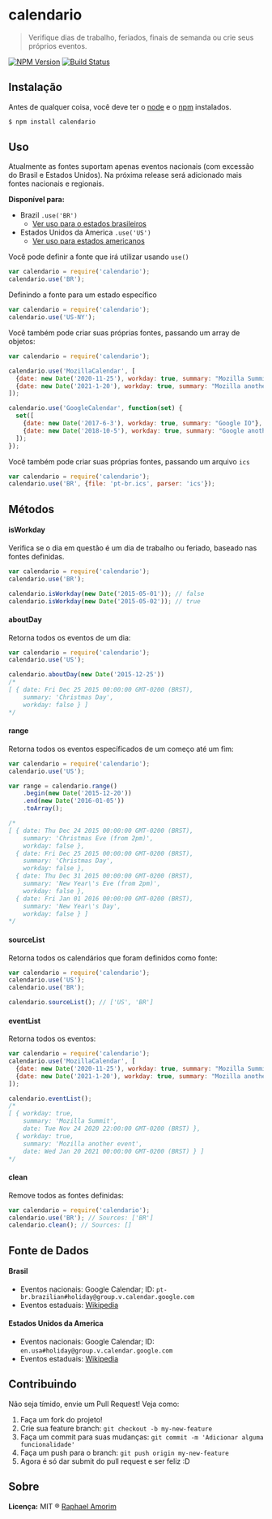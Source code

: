 # calendario

> Verifique dias de trabalho, feriados, finais de semanda ou crie seus próprios eventos.

[![NPM Version](https://img.shields.io/npm/v/express.svg?style=flat)](https://www.npmjs.org/package/calendario)
[![Build Status](https://api.travis-ci.org/raphamorim/calendario.svg)](https://travis-ci.org/raphamorim/calendario)

## Instalação

Antes de qualquer coisa, você deve ter o [node](http://nodejs.org/) e o [npm](https://www.npmjs.org/) instalados.

```sh
$ npm install calendario
```

## Uso

Atualmente as fontes suportam apenas eventos nacionais (com excessão do Brasil e Estados Unidos). Na próxima release será adicionado mais fontes nacionais e regionais.

**Disponível para:**

- Brazil `.use('BR')`
  - [Ver uso para o estados brasileiros](BR/states.md)
- Estados Unidos da America `.use('US')`
  - [Ver uso para estados americanos](US/states.md)

Você pode definir a fonte que irá utilizar usando `use()`

```javascript
var calendario = require('calendario');
calendario.use('BR');
```

Definindo a fonte para um estado específico

```javascript
var calendario = require('calendario');
calendario.use('US-NY');
```

Você também pode criar suas próprias fontes, passando um array de objetos:

```javascript
var calendario = require('calendario');

calendario.use('MozillaCalendar', [
  {date: new Date('2020-11-25'), workday: true, summary: "Mozilla Summit"},
  {date: new Date('2021-1-20'), workday: true, summary: "Mozilla another event"}
]);

calendario.use('GoogleCalendar', function(set) {
  set([
    {date: new Date('2017-6-3'), workday: true, summary: "Google IO"},
    {date: new Date('2018-10-5'), workday: true, summary: "Google another event"},
  ]);
});
```

Você também pode criar suas próprias fontes, passando um arquivo `ics`

```javascript
var calendario = require('calendario');
calendario.use('BR', {file: 'pt-br.ics', parser: 'ics'});
```

## Métodos

#### isWorkday

Verifica se o dia em questão é um dia de trabalho ou feriado, baseado nas fontes definidas.

```javascript
var calendario = require('calendario');
calendario.use('BR');

calendario.isWorkday(new Date('2015-05-01')); // false
calendario.isWorkday(new Date('2015-05-02')); // true
```

#### aboutDay

Retorna todos os eventos de um dia:

```javascript
var calendario = require('calendario');
calendario.use('US');

calendario.aboutDay(new Date('2015-12-25'))
/*
[ { date: Fri Dec 25 2015 00:00:00 GMT-0200 (BRST),
    summary: 'Christmas Day',
    workday: false } ]
*/
```

#### range

Retorna todos os eventos específicados de um começo até um fim:

```javascript
var calendario = require('calendario');
calendario.use('US');

var range = calendario.range()
    .begin(new Date('2015-12-20'))
    .end(new Date('2016-01-05'))
    .toArray();

/*
[ { date: Thu Dec 24 2015 00:00:00 GMT-0200 (BRST),
    summary: 'Christmas Eve (from 2pm)',
    workday: false },
  { date: Fri Dec 25 2015 00:00:00 GMT-0200 (BRST),
    summary: 'Christmas Day',
    workday: false },
  { date: Thu Dec 31 2015 00:00:00 GMT-0200 (BRST),
    summary: 'New Year\'s Eve (from 2pm)',
    workday: false },
  { date: Fri Jan 01 2016 00:00:00 GMT-0200 (BRST),
    summary: 'New Year\'s Day',
    workday: false } ]
*/
```

#### sourceList

Retorna todos os calendários que foram definidos como fonte:

```javascript
var calendario = require('calendario');
calendario.use('US');
calendario.use('BR');

calendario.sourceList(); // ['US', 'BR']
```

#### eventList

Retorna todos os eventos:

```javascript
var calendario = require('calendario');
calendario.use('MozillaCalendar', [
  {date: new Date('2020-11-25'), workday: true, summary: "Mozilla Summit"},
  {date: new Date('2021-1-20'), workday: true, summary: "Mozilla another event"}
]);

calendario.eventList();
/*
[ { workday: true,
    summary: 'Mozilla Summit',
    date: Tue Nov 24 2020 22:00:00 GMT-0200 (BRST) },
  { workday: true,
    summary: 'Mozilla another event',
    date: Wed Jan 20 2021 00:00:00 GMT-0200 (BRST) } ]
*/
```

#### clean

Remove todos as fontes definidas:

```javascript
var calendario = require('calendario');
calendario.use('BR'); // Sources: ['BR']
calendario.clean(); // Sources: []
```

## Fonte de Dados

#### Brasil

- Eventos nacionais: Google Calendar; ID: `pt-br.brazilian#holiday@group.v.calendar.google.com`
- Eventos estaduais: [Wikipedia](http://pt.wikipedia.org/wiki/Feriados_no_Brasil#Festas_m.C3.B3veis)

#### Estados Unidos da America

- Eventos nacionais: Google Calendar; ID: `en.usa#holiday@group.v.calendar.google.com`
- Eventos estaduais: [Wikipedia](http://en.wikipedia.org/wiki/Public_holidays_in_the_United_States#Legal_holidays_by_states_and_political_divisions_of_the_United_States)

## Contribuindo

Não seja tímido, envie um Pull Request! Veja como:

1. Faça um fork do projeto!
2. Crie sua feature branch: `git checkout -b my-new-feature`
3. Faça um commit para suas mudanças: `git commit -m 'Adicionar alguma funcionalidade'`
4. Faça um push para o branch: `git push origin my-new-feature`
5. Agora é só dar submit do pull request e ser feliz :D

## Sobre

**Licença:** MIT ® [Raphael Amorim](https://github.com/raphamorim)

